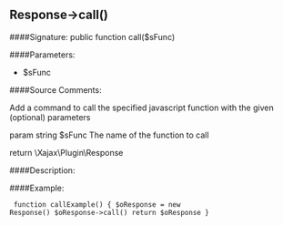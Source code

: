 ## Response->call()

####Signature: public function call($sFunc)

####Parameters:

* $sFunc




####Source Comments:

Add a command to call the specified javascript function with the given (optional) parameters



param string		$sFunc				The name of the function to call



return \Xajax\Plugin\Response



####Description:


####Example:
<code><pre>
function callExample()
{
    $oResponse = new Response()
    $oResponse->call()
    return $oResponse
}
</pre></code>